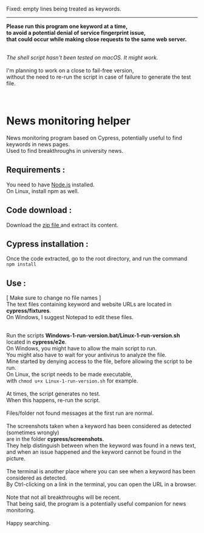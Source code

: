 Fixed: empty lines being treated as keywords.
***

<b>Please run this program one keyword at a time,<br>
to avoid a potential denial of service fingerprint issue, <br>
that could occur while making close requests to the same web server.</b> <br><br>


<i>The shell script hasn't been tested on macOS. It might work.</i><br><br>
I'm planning to work on a close to fail-free version, <br>
without the need to re-run the script in case of failure to generate the test file.<br>
<br><br>


# News monitoring helper
News monitoring program based on Cypress, potentially useful to find keywords in news pages.<br>
Used to find breakthroughs in university news.

## Requirements :
You need to have [Node.js](https://nodejs.org/en/) installed.<br>
On Linux, install npm as well.<br>

## Code download :
Download the [zip file ](https://github.com/jlmacle/News-monitoring-helper/archive/refs/heads/main.zip) and extract its content.

## Cypress installation :
Once the code extracted, go to the root directory,
and run the command <br>
<code>npm install</code>

## Use :
[ Make sure to change no file names ] <br>
The text files containing keyword and website URLs are located in <b>cypress/fixtures</b>.<br>
On Windows, I suggest Notepad to edit these files.

<br>
Run the scripts <b>Windows-1-run-version.bat/Linux-1-run-version.sh</b> located in <b>cypress/e2e</b>. <br>
On Windows, you might have to allow the main script to run.<br>
You might also have to wait for your antivirus to analyze the file.<br>
Mine started by denying access to the file, before allowing the script to be run.<br>
On Linux, the script needs to be made executable,<br>
with <code>chmod u+x Linux-1-run-version.sh</code> for example.
<br><br>
At times, the script generates no test.<br>
When this happens, re-run the script.<br>
<br>
Files/folder not found messages at the first run are normal.<br><br>
The screenshots taken when a keyword has been considered as detected (sometimes wrongly) <br>
are in the folder <b>cypress/screenshots</b>. <br>
They help distinguish between when the keyword was found in a news text, <br>
and when an issue happened and the keyword cannot be found in the picture. <br> <br>
The terminal is another place where you can see when a keyword has been considered as detected. <br>
By Ctrl-clicking on a link in the terminal, you can open the URL in a browser. <br> <br>
Note that not all breakthroughs will be recent. <br>
That being said, the program is a potentially useful companion for news monitoring. <br> <br>
Happy searching.
